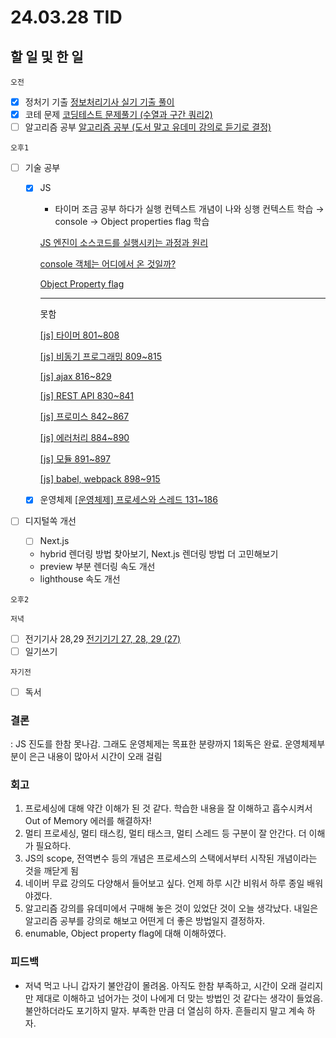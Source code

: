 # 24.03.28 TID

## 할 일 및 한 일

`오전`

- [x] 정처기 기출
      [정보처리기사 실기 기출 풀이](https://www.notion.so/9d961750ee83414ab997600a35b010cd?pvs=21)
- [x] 코테 문제
      [코딩테스트 문제풀기 (수열과 구간 쿼리2)](https://www.notion.so/2-9e48f1820c6d4d00b99cf8ac75a2f2e1?pvs=21)
- [ ] 알고리즘 공부
      [알고리즘 공부 (도서 말고 유데미 강의로 듣기로 결정)](https://www.notion.so/cf97091ac8c94cbda6ebe6081f815d49?pvs=21)

`오후1`

- [ ] 기술 공부

  - [x] JS

    - 타이머 조금 공부 하다가 실행 컨텍스트 개념이 나와 싱행 컨텍스트 학습 → console → Object properties flag 학습

    [JS 엔진이 소스코드를 실행시키는 과정과 원리](https://www.notion.so/JS-978cba386d0c43b2ada9fe344345f17d?pvs=21)

    [console 객체는 어디에서 온 것일까?](https://www.notion.so/console-d3e9e06dab9d443a9a3b5a81f7c59414?pvs=21)

    [Object Property flag](https://www.notion.so/Object-Property-flag-be2610aeee6d4fc39f4d27c91765ae6d?pvs=21)

    ***

    못함

    [[js] 타이머 801~808](https://www.notion.so/js-801-808-e9d4963b9c564a14862c2f99ae1923a4?pvs=21)

    [[js] 비동기 프로그래밍 809~815](https://www.notion.so/js-809-815-9ec68fb9b5084a32846dab5ad99fa17d?pvs=21)

    [[js] ajax 816~829](https://www.notion.so/js-ajax-816-829-c4d935cc398b4cdebb292e2a5d5de89e?pvs=21)

    [[js] REST API 830~841](https://www.notion.so/js-REST-API-830-841-b40e35a790e543ea8bf32e1c1e046c4f?pvs=21)

    [[js] 프로미스 842~867](https://www.notion.so/js-842-867-1c610292337a4967a08974307831d33c?pvs=21)

    [[js] 에러처리 884~890](https://www.notion.so/js-884-890-373d6f6ac4424b7d8de4b93ead50284e?pvs=21)

    [[js] 모듈 891~897](https://www.notion.so/js-891-897-a8f7c6413b924cc98a09a55a1d0c2d3c?pvs=21)

    [[js] babel, webpack 898~915](https://www.notion.so/js-babel-webpack-898-915-0aa6e61d750c4b13bc0c26aa45f1c939?pvs=21)

  - [x] 운영체제
        [[운영체제] 프로세스와 스레드 131~186](https://www.notion.so/131-186-c4fbe77c37b547be8e1142e459436021?pvs=21)

- [ ] 디지털쏙 개선
  - [ ] Next.js
  - hybrid 렌더링 방법 찾아보기, Next.js 렌더링 방법 더 고민해보기
  - preview 부분 렌더링 속도 개선
  - lighthouse 속도 개선

`오후2`

`저녁`

- [ ] 전기기사 28,29
      [전기기기 27, 28, 29 (27)](https://www.notion.so/27-28-29-27-e62ecc3e9c3240968a1e2e7d66f5fb9e?pvs=21)
- [ ] 일기쓰기

`자기전`

- [ ] 독서

### 결론

: JS 진도를 한참 못나감. 그래도 운영체제는 목표한 분량까지 1회독은 완료. 운영체제부분이 은근 내용이 많아서 시간이 오래 걸림

### 회고

1. 프로세싱에 대해 약간 이해가 된 것 같다. 학습한 내용을 잘 이해하고 흡수시켜서 Out of Memory 에러를 해결하자!
2. 멀티 프로세싱, 멀티 태스킹, 멀티 태스크, 멀티 스레드 등 구분이 잘 안간다. 더 이해가 필요하다.
3. JS의 scope, 전역변수 등의 개념은 프로세스의 스택에서부터 시작된 개념이라는 것을 깨닫게 됨
4. 네이버 무료 강의도 다양해서 들어보고 싶다. 언제 하루 시간 비워서 하루 종일 배워야겠다.
5. 알고리즘 강의를 유데미에서 구매해 놓은 것이 있었단 것이 오늘 생각났다. 내일은 알고리즘 공부를 강의로 해보고 어떤게 더 좋은 방법일지 결정하자.
6. enumable, Object property flag에 대해 이해하였다.

### 피드백

- 저녁 먹고 나니 갑자기 불안감이 몰려옴. 아직도 한참 부족하고, 시간이 오래 걸리지만 제대로 이해하고 넘어가는 것이 나에게 더 맞는 방법인 것 같다는 생각이 들었음.
  불안하더라도 포기하지 말자. 부족한 만큼 더 열심히 하자. 흔들리지 말고 계속 하자.
